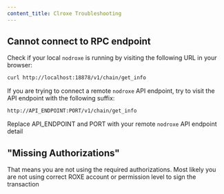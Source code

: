 ```yaml
---
content_title: Clroxe Troubleshooting
---
```


## Cannot connect to RPC endpoint

Check if your local `nodroxe` is running by visiting the following URL in your browser:

```sh
curl http://localhost:18878/v1/chain/get_info
```

If you are trying to connect a remote `nodroxe` API endpoint, try to visit the API endpoint with the following suffix:

```sh
http://API_ENDPOINT:PORT/v1/chain/get_info
```

Replace API_ENDPOINT and PORT with your remote `nodroxe` API endpoint detail

## "Missing Authorizations"

That means you are not using the required authorizations. Most likely you are not using correct ROXE account or permission level to sign the transaction
